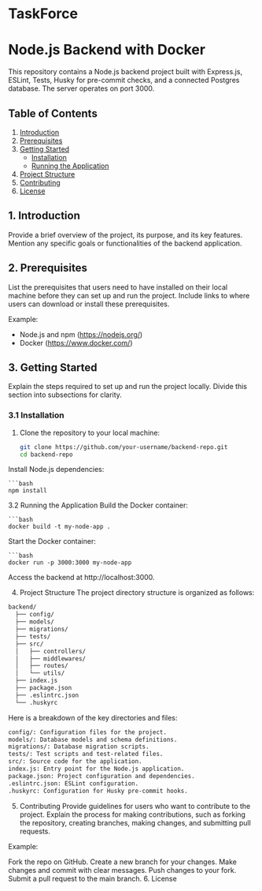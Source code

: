 # TaskForce

# Node.js Backend with Docker

This repository contains a Node.js backend project built with Express.js, ESLint, Tests, Husky for pre-commit checks, and a connected Postgres database. The server operates on port 3000.

## Table of Contents

1. [Introduction](#introduction)
2. [Prerequisites](#prerequisites)
3. [Getting Started](#getting-started)
    - [Installation](#installation)
    - [Running the Application](#running-the-application)
4. [Project Structure](#project-structure)
5. [Contributing](#contributing)
6. [License](#license)

## 1. Introduction

Provide a brief overview of the project, its purpose, and its key features. Mention any specific goals or functionalities of the backend application.

## 2. Prerequisites

List the prerequisites that users need to have installed on their local machine before they can set up and run the project. Include links to where users can download or install these prerequisites.

Example:

- Node.js and npm (https://nodejs.org/)
- Docker (https://www.docker.com/)

## 3. Getting Started

Explain the steps required to set up and run the project locally. Divide this section into subsections for clarity.

### 3.1 Installation

1. Clone the repository to your local machine:

   ```bash
   git clone https://github.com/your-username/backend-repo.git
   cd backend-repo
Install Node.js dependencies:

    ```bash
    npm install
3.2 Running the Application
Build the Docker container:

    ```bash
    docker build -t my-node-app .
    
Start the Docker container:

    ```bash
    docker run -p 3000:3000 my-node-app
    
Access the backend at http://localhost:3000.

4. Project Structure
The project directory structure is organized as follows:

```bash
backend/
  ├── config/
  ├── models/
  ├── migrations/
  ├── tests/
  ├── src/
  │   ├── controllers/
  │   ├── middlewares/
  │   ├── routes/
  │   └── utils/
  ├── index.js
  ├── package.json
  ├── .eslintrc.json
  └── .huskyrc
```
Here is a breakdown of the key directories and files:

```bash
config/: Configuration files for the project.
models/: Database models and schema definitions.
migrations/: Database migration scripts.
tests/: Test scripts and test-related files.
src/: Source code for the application.
index.js: Entry point for the Node.js application.
package.json: Project configuration and dependencies.
.eslintrc.json: ESLint configuration.
.huskyrc: Configuration for Husky pre-commit hooks.
```
5. Contributing
Provide guidelines for users who want to contribute to the project. Explain the process for making contributions, such as forking the repository, creating branches, making changes, and submitting pull requests.

Example:

Fork the repo on GitHub.
Create a new branch for your changes.
Make changes and commit with clear messages.
Push changes to your fork.
Submit a pull request to the main branch.
6. License
